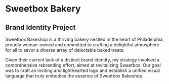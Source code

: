 # Sweetbox Bakery
## Brand Identity Project

Sweetbox Bakeshop is a thriving bakery nestled in the heart of Philadelphia, proudly woman-owned and committed to crafting a delightful atmosphere for all to savor a diverse array of delectable baked treats. 

Given their current lack of a distinct brand identity, my strategy involved a comprehensive rebranding effort, aimed at revitalizing Sweetbox. Our goal was to craft an inviting and lighthearted logo and establish a unified visual language that truly embodies the essence of Sweetbox Bakeshop.
